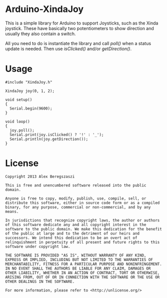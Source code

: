 Arduino-XindaJoy
================

This is a simple library for Arduino to support Joysticks, such as the Xinda joystick. These have basically two potentiometers to show direction and usually they also contain a switch.

All you need to do is instantiate the library and call _poll()_ when a status update is needed. Then use _isClicked()_ and/or _getDirection()_.


Usage
=====

```
#include "XindaJoy.h"

XindaJoy joy(0, 1, 2);
 
void setup()
{
  Serial.begin(9600);
}
 
void loop()
{
  joy.poll();
  Serial.print(joy.isClicked() ? '!' : '_');
  Serial.println(joy.getDirection());
}
````


License
=======

    Copyright 2013 Alex Beregszaszi
    
    This is free and unencumbered software released into the public domain.
    
    Anyone is free to copy, modify, publish, use, compile, sell, or
    distribute this software, either in source code form or as a compiled
    binary, for any purpose, commercial or non-commercial, and by any
    means.

    In jurisdictions that recognize copyright laws, the author or authors
    of this software dedicate any and all copyright interest in the
    software to the public domain. We make this dedication for the benefit
    of the public at large and to the detriment of our heirs and
    successors. We intend this dedication to be an overt act of
    relinquishment in perpetuity of all present and future rights to this
    software under copyright law.

    THE SOFTWARE IS PROVIDED "AS IS", WITHOUT WARRANTY OF ANY KIND,
    EXPRESS OR IMPLIED, INCLUDING BUT NOT LIMITED TO THE WARRANTIES OF
    MERCHANTABILITY, FITNESS FOR A PARTICULAR PURPOSE AND NONINFRINGEMENT.
    IN NO EVENT SHALL THE AUTHORS BE LIABLE FOR ANY CLAIM, DAMAGES OR
    OTHER LIABILITY, WHETHER IN AN ACTION OF CONTRACT, TORT OR OTHERWISE,
    ARISING FROM, OUT OF OR IN CONNECTION WITH THE SOFTWARE OR THE USE OR
    OTHER DEALINGS IN THE SOFTWARE.

    For more information, please refer to <http://unlicense.org/>
    